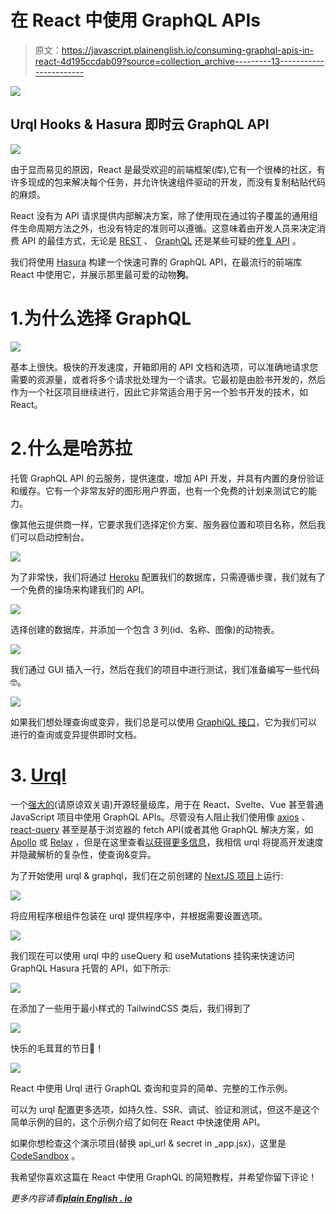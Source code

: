 # 在 React 中使用 GraphQL APIs

> 原文：<https://javascript.plainenglish.io/consuming-graphql-apis-in-react-4d195ccdab09?source=collection_archive---------13----------------------->

![](img/a90f4abc3137ba307e1b905c86070fe4.png)

## Urql Hooks & Hasura 即时云 GraphQL API

![](img/bda2c774c6be75bb39d06b49468cc7ed.png)

由于显而易见的原因，React 是最受欢迎的前端框架(库),它有一个很棒的社区，有许多现成的包来解决每个任务，并允许快速组件驱动的开发，而没有复制粘贴代码的麻烦。

React 没有为 API 请求提供内部解决方案，除了使用现在通过钩子覆盖的通用组件生命周期方法之外，也没有特定的准则可以遵循。这意味着由开发人员来决定消费 API 的最佳方式，无论是 [REST](https://restfulapi.net/) 、 [GraphQL](https://graphql.org/) 还是某些可疑的[修复 API](https://www.fxcm.com/markets/insights/fix-api/) 。

我们将使用 [Hasura](https://hasura.io/) 构建一个快速可靠的 GraphQL API，在最流行的前端库 React 中使用它，并展示那里最可爱的动物**狗**。

# 1.为什么选择 GraphQL

![](img/2eeafad5e637e45078fb038f25f30282.png)

基本上很快。极快的开发速度，开箱即用的 API 文档和选项，可以准确地请求您需要的资源量，或者将多个请求批处理为一个请求。它最初是由脸书开发的，然后作为一个社区项目继续进行，因此它非常适合用于另一个脸书开发的技术，如 React。

# 2.什么是哈苏拉

托管 GraphQL API 的云服务，提供速度，增加 API 开发，并具有内置的身份验证和缓存。它有一个非常友好的图形用户界面，也有一个免费的计划来测试它的能力。

像其他云提供商一样，它要求我们选择定价方案、服务器位置和项目名称，然后我们可以启动控制台。

![](img/2e9ee8f759ab5b0277e5e38316896199.png)

为了非常快，我们将通过 [Heroku](https://dashboard.heroku.com/) 配置我们的数据库，只需遵循步骤，我们就有了一个免费的操场来构建我们的 API。

![](img/1e7c5c34f4c82a255c718b87abb0526d.png)

选择创建的数据库，并添加一个包含 3 列(id、名称、图像)的动物表。

![](img/ae18258263591e6313dd5f145ff29fef.png)

我们通过 GUI 插入一行，然后在我们的项目中进行测试，我们准备编写一些代码🤓。

![](img/9e4034d2a780e7d7386c81eb0f165702.png)

如果我们想处理查询或变异，我们总是可以使用 [GraphiQL 接口](https://hasura.io/learn/graphql/hasura/data-modelling/2-try-user-queries/)，它为我们可以进行的查询或变异提供即时文档。

# 3. [Urql](https://formidable.com/open-source/urql/)

一个[强大的](https://formidable.com/)(请原谅双关语)开源轻量级库，用于在 React、Svelte、Vue 甚至普通 JavaScript 项目中使用 GraphQL APIs。尽管没有人阻止我们使用像 [axios](https://github.com/axios/axios) 、 [react-query](https://react-query.tanstack.com/) 甚至是基于浏览器的 fetch API(或者其他 GraphQL 解决方案，如 [Apollo](https://www.apollographql.com/) 或 [Relay](https://relay.dev/) ，但是在这里查看[以获得更多信息](https://formidable.com/open-source/urql/docs/comparison/)，我相信 urql 将提高开发速度并隐藏解析的复杂性，使查询&变异。

为了开始使用 urql & graphql，我们在之前创建的 [NextJS 项目](https://nextjs.org/)上运行:

![](img/8401b13fc610707e5d2d66860bc7e871.png)

将应用程序根组件包装在 urql 提供程序中，并根据需要设置选项。

![](img/b15d53e8202009bf30e8942fb9b3cd73.png)

我们现在可以使用 urql 中的 useQuery 和 useMutations 挂钩来快速访问 GraphQL Hasura 托管的 API，如下所示:

![](img/f1494c9280fccd1c9e9f81cdba50520f.png)

在添加了一些用于最小样式的 TailwindCSS 类后，我们得到了

![](img/a6f95dfa25bc964c776151c666e022ba.png)

快乐的毛茸茸的节日🐶！

![](img/fabbd187e171adb08eef9913c74d4a7a.png)

React 中使用 Urql 进行 GraphQL 查询和变异的简单、完整的工作示例。

可以为 urql 配置更多选项，如持久性、SSR、调试、验证和测试，但这不是这个简单示例的目的，这个示例介绍了如何在 React 中快速使用 API。

如果你想检查这个演示项目(替换 api_url & secret in _app.jsx)，这里是 [CodeSandbox](https://codesandbox.io/s/react-graphql-urql-33u2f?file=/tailwind.config.js) 。

我希望你喜欢这篇在 React 中使用 GraphQL 的简短教程，并希望你留下评论！

*更多内容请看*[***plain English . io***](http://plainenglish.io)